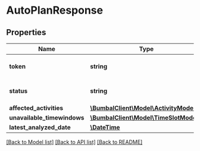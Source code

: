 # AutoPlanResponse

## Properties
Name | Type | Description | Notes
------------ | ------------- | ------------- | -------------
**token** | **string** | token for the auto plan job | [optional] 
**status** | **string** | current status for request | [optional] 
**affected_activities** | [**\BumbalClient\Model\ActivityModel[]**](ActivityModel.md) |  | [optional] 
**unavailable_timewindows** | [**\BumbalClient\Model\TimeSlotModel[]**](TimeSlotModel.md) |  | [optional] 
**latest_analyzed_date** | [**\DateTime**](Date.md) |  | [optional] 

[[Back to Model list]](../README.md#documentation-for-models) [[Back to API list]](../README.md#documentation-for-api-endpoints) [[Back to README]](../README.md)


